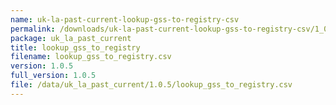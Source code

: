 ```yaml
---
name: uk-la-past-current-lookup-gss-to-registry-csv
permalink: /downloads/uk-la-past-current-lookup-gss-to-registry-csv/1_0_5
package: uk_la_past_current
title: lookup_gss_to_registry
filename: lookup_gss_to_registry.csv
version: 1.0.5
full_version: 1.0.5
file: /data/uk_la_past_current/1.0.5/lookup_gss_to_registry.csv
---
```

